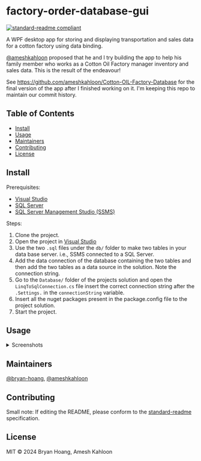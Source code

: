# factory-order-database-gui

[![standard-readme compliant](https://img.shields.io/badge/standard--readme-OK-green.svg?style=flat-square)](https://github.com/RichardLitt/standard-readme)

A WPF desktop app for storing and displaying transportation and sales data for a
cotton factory using data binding.

[@ameshkahloon](https://github.com/ameshkahloon) proposed that he and I try
building the app to help his family member who works as a Cotton Oil Factory
manager inventory and sales data. This is the result of the endeavour!

See <https://github.com/ameshkahloon/Cotton-OIL-Factory-Database> for the final
version of the app after I finished working on it. I'm keeping this repo to
maintain our commit history.

## Table of Contents

<!--toc:start-->

- [Install](#install)
- [Usage](#usage)
- [Maintainers](#maintainers)
- [Contributing](#contributing)
- [License](#license)

<!--toc:end-->

## Install

Prerequisites:

- [Visual Studio](https://visualstudio.microsoft.com/)
- [SQL Server](https://learn.microsoft.com/en-us/sql/database-engine/install-windows/install-sql-server-from-the-installation-wizard-setup?view=sql-server-ver16)
- [SQL Server Management Studio (SSMS)](https://learn.microsoft.com/en-us/sql/ssms/download-sql-server-management-studio-ssms?view=sql-server-ver16)

Steps:

1. Clone the project.
1. Open the project in [Visual Studio](https://visualstudio.microsoft.com/)
1. Use the two `.sql` files under the `db/` folder to make two tables in your
   data base server. i.e., SSMS connected to a SQL Server.
1. Add the data connection of the database containing the two tables and
   then add the two tables as a data source in the solution. Note the connection
   string.
1. Go to the `Database/` folder of the projects solution and open the
   `LinqToSqlConnection.cs` file insert the correct connection string after the
   `.Settings.` in the `connectionString` variable.
1. Insert all the nuget packages present in the package.config file to the
   project solution.
1. Start the project.

## Usage

<details><summary>Screenshots</summary>

![Home Window](https://github.com/user-attachments/assets/34f4fa1b-7377-45af-a0ba-2ce7f330ed86)
![Transportation Confirmation Data](https://user-images.githubusercontent.com/44043757/81600924-62325800-9398-11ea-87f0-b3ad532cdc4b.png)
![Transportation MessageBox Confirmation](https://user-images.githubusercontent.com/44043757/81601352-b89f9680-9398-11ea-9bb8-298994a822a7.png)
![Transportation Data Search](https://user-images.githubusercontent.com/44043757/81601375-c228fe80-9398-11ea-9909-9d5e2c379a7c.png)
![Sales Confirmation Data](https://user-images.githubusercontent.com/44043757/81601378-c3f2c200-9398-11ea-98d4-cbbef4a701f9.png)
![Sales Input Data](https://user-images.githubusercontent.com/44043757/81601384-c6551c00-9398-11ea-9a91-838eb4d21339.png)
![Transportation Input Data](https://user-images.githubusercontent.com/44043757/81601391-c9500c80-9398-11ea-9d6a-637d72007263.png)
![Home Screen](https://user-images.githubusercontent.com/44043757/81601404-d0771a80-9398-11ea-9d18-042ec97e4f5c.png)
![Sales Data Search](https://user-images.githubusercontent.com/44043757/81601408-d10fb100-9398-11ea-84ed-12e5d4b95e22.png)

</details>

## Maintainers

[@bryan-hoang](https://github.com/bryan-hoang),
[@ameshkahloon](https://github.com/ameshkahloon)

## Contributing

Small note: If editing the README, please conform to the
[standard-readme](https://github.com/RichardLitt/standard-readme) specification.

## License

MIT © 2024 Bryan Hoang, Amesh Kahloon
